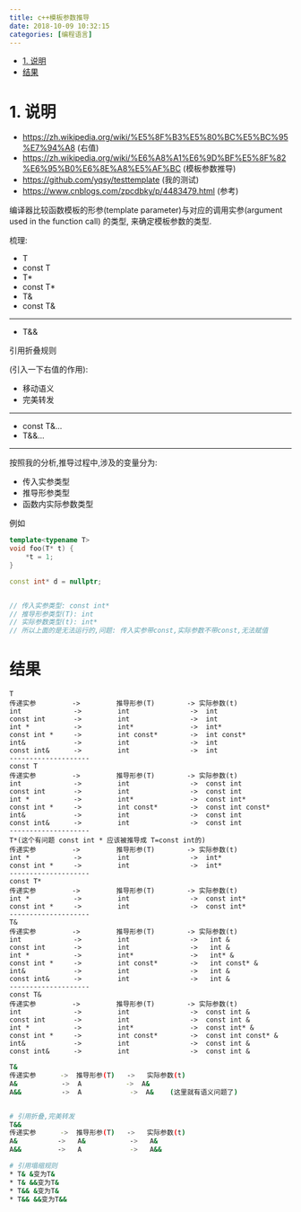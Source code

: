 ```yaml
---
title: c++模板参数推导
date: 2018-10-09 10:32:15
categories: [编程语言]
---
```



<!-- TOC -->

- [1. 说明](#1-说明)
- [结果](#结果)

<!-- /TOC -->

<a id="markdown-1-说明" name="1-说明"></a>
# 1. 说明

* https://zh.wikipedia.org/wiki/%E5%8F%B3%E5%80%BC%E5%BC%95%E7%94%A8 (右值)
* https://zh.wikipedia.org/wiki/%E6%A8%A1%E6%9D%BF%E5%8F%82%E6%95%B0%E6%8E%A8%E5%AF%BC (模板参数推导)
* https://github.com/yqsy/testtemplate (我的测试)
* https://www.cnblogs.com/zpcdbky/p/4483479.html (参考)

编译器比较函数模板的形参(template parameter)与对应的调用实参(argument used in the function call) 的类型, 来确定模板参数的类型.


梳理:

* T
* const T
* T*
* const T*
* T&
* const T&

--- 

* T&&

引用折叠规则

(引入一下右值的作用):
* 移动语义
* 完美转发
---

* const T&...
* T&&...

--- 
按照我的分析,推导过程中,涉及的变量分为:
* 传入实参类型
* 推导形参类型
* 函数内实际参数类型

例如
```c++
template<typename T>
void foo(T* t) {
    *t = 1;    
}

const int* d = nullptr;


// 传入实参类型: const int*
// 推导形参类型(T): int
// 实际参数类型(t): int* 
// 所以上面的是无法运行的,问题: 传入实参带const,实际参数不带const,无法赋值

```

<a id="markdown-结果" name="结果"></a>
# 结果


```
T
传递实参         ->         推导形参(T)        -> 实际参数(t)
int             ->         int               ->  int
const int       ->         int               ->  int
int *           ->         int*              ->  int*
const int *     ->         int const*        ->  int const*
int&            ->         int               ->  int
const int&      ->         int               ->  int
--------------------
const T
传递实参         ->         推导形参(T)        -> 实际参数(t)
int             ->         int               ->  const int
const int       ->         int               ->  const int
int *           ->         int*              ->  const int*
const int *     ->         int const*        ->  const int const*
int&            ->         int               ->  const int
const int&      ->         int               ->  const int
--------------------
T*(这个有问题 const int * 应该被推导成 T=const int的)
传递实参         ->         推导形参(T)        -> 实际参数(t)
int *           ->         int               ->  int*
const int *     ->         int               ->  int*
--------------------
const T*
传递实参         ->         推导形参(T)        -> 实际参数(t)
int *           ->         int               ->  const int*
const int *     ->         int               ->  const int*
--------------------
T&
传递实参         ->         推导形参(T)        -> 实际参数(t)
int             ->         int               ->   int &
const int       ->         int               ->   int &
int *           ->         int*              ->   int* &
const int *     ->         int const*        ->   int const* &
int&            ->         int               ->   int &
const int&      ->         int               ->   int &
--------------------
const T&
传递实参         ->         推导形参(T)        -> 实际参数(t)
int             ->         int               ->  const int &
const int       ->         int               ->  const int &
int *           ->         int*              ->  const int* &
const int *     ->         int const*        ->  const int const* &
int&            ->         int               ->  const int &
const int&      ->         int               ->  const int &

```


```bash
T&
传递实参      ->  推导形参(T)   ->   实际参数(t)
A&           ->  A           ->  A&
A&&          ->  A            ->  A&    (这里就有语义问题了)


# 引用折叠,完美转发
T&&
传递实参      ->  推导形参(T)   ->   实际参数(t)
A&          ->   A&           ->   A&
A&&         ->   A            ->   A&&

# 引用塌缩规则
* T& &变为T&
* T& &&变为T&
* T&& &变为T&
* T&& &&变为T&&

```
